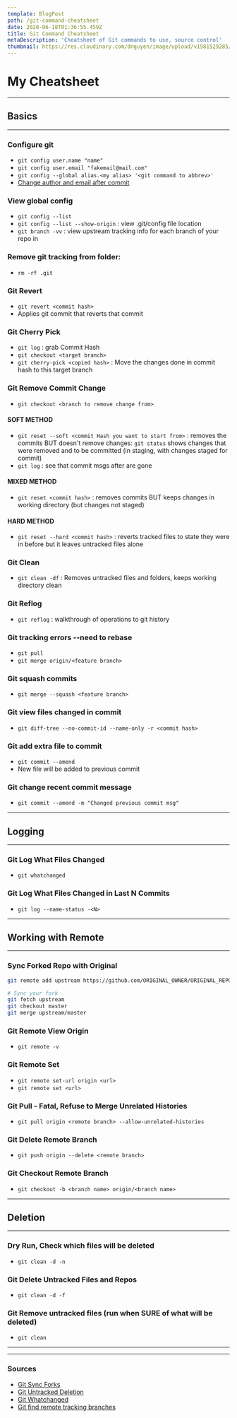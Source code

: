 ```yaml
---
template: BlogPost
path: /git-command-cheatsheet
date: 2020-06-18T01:36:55.459Z
title: Git Command Cheatsheet
metaDescription: 'Cheatsheet of Git commands to use, source control'
thumbnail: https://res.cloudinary.com/dnguyen/image/upload/v1581529285/blog/git_img_p51ghm.jpg
---
```

# My Cheatsheet

---
## Basics
---
### Configure git
- `git config user.name "name"`
- `git config user.email "fakemail@mail.com"`
- `git config --global alias.<my alias> '<git command to abbrev>'`
- [Change author and email after commit](https://www.git-tower.com/learn/git/faq/change-author-name-email)

### View global config
- `git config --list`
- `git config --list --show-origin` : view .git/config file location
- `git branch -vv` : view upstream tracking info for each branch of your repo in 

### Remove git tracking from folder:
- `rm -rf .git`

### Git Revert
- `git revert <commit hash>`
- Applies git commit that reverts that commit

### Git Cherry Pick
- `git log` : grab Commit Hash
- `git checkout <target branch>`
- `git cherry-pick <copied hash>` : Move the changes done in commit hash to this target branch

### Git Remove Commit Change
- `git checkout <branch to remove change from>`

#### SOFT METHOD
- `git reset --soft <commit Hash you want to start from>` : removes the commits BUT doesn't remove changes: `git status` shows changes that were removed and to be committed (in staging, with changes staged for commit)
- `git log` : see that commit msgs after <commit Hash you want to start from> are gone

#### MIXED METHOD
- `git reset <commit hash>` : removes commits BUT keeps changes in working directory (but changes not staged)

#### HARD METHOD
- `git reset --hard <commit hash>` : reverts tracked files to state they were in before but it leaves untracked files alone

### Git Clean
- `git clean -df` : Removes untracked files and folders, keeps working directory clean

### Git Reflog
- `git reflog` : walkthrough of operations to git history

### Git tracking errors --need to rebase
- `git pull`
- `git merge origin/<feature branch>`

### Git squash commits
- `git merge --squash <feature branch>`

### Git view files changed in commit
- `git diff-tree --no-commit-id --name-only -r <commit hash>`

### Git add extra file to commit
- `git commit --amend`
- New file will be added to previous commit

### Git change recent commit message
- `git commit --amend -m "Changed previous commit msg"`

---
## Logging
---

### Git Log What Files Changed
- `git whatchanged`

### Git Log What Files Changed in Last N Commits
- `git log --name-status -<N>`

---
## Working with Remote
---

### Sync Forked Repo with Original
```sh
git remote add upstream https://github.com/ORIGINAL_OWNER/ORIGINAL_REPOSITORY.git

# Sync your fork
git fetch upstream
git checkout master
git merge upstream/master
```

### Git Remote View Origin
- `git remote -v`

### Git Remote Set
- `git remote set-url origin <url>`
- `git remote set <url>`

### Git Pull - Fatal, Refuse to Merge Unrelated Histories
- `git pull origin <remote branch> --allow-unrelated-histories`

### Git Delete Remote Branch
- `git push origin --delete <remote branch>`

### Git Checkout Remote Branch
- `git checkout -b <branch name> origin/<branch name>`


---
## Deletion
---

### Dry Run, Check which files will be deleted
- `git clean -d -n`

### Git Delete Untracked Files and Repos
- `git clean -d -f`

### Git Remove untracked files (run when SURE of what will be deleted)
- `git clean`

---
---

### Sources

- [Git Sync Forks](https://www.freecodecamp.org/news/how-to-sync-your-fork-with-the-original-git-repository/)
- [Git Untracked Deletion](https://linuxize.com/post/how-to-remove-untracked-files-in-git/)
- [Git Whatchanged](https://linux.die.net/man/1/git-whatchanged)
- [Git find remote tracking branches](https://stackoverflow.com/questions/171550/find-out-which-remote-branch-a-local-branch-is-tracking)
